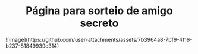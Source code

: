 <h1 align= "center"> Página para sorteio de amigo secreto </h1>
![image](https://github.com/user-attachments/assets/7b3964a8-7bf9-4f16-b237-81849939c314)

